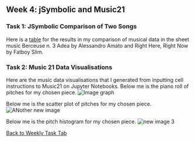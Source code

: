 ## Week 4: jSymbolic and Music21 
### Task 1: JSymbolic Comparison of Two Songs
Here is a [table](week4table.md) for the results in my comparison of musical data in the sheet music Berceuse n. 3 Adea by Alessandro Amato and Right Here, Right Now by Fatboy Slim. 


### Task 2: Music 21 Data Visualisations
Here are the music data visualisations that I generated from inputting cell instructions to Music21 on Jupyter Notebooks.
Below me is the piano roll of pitches for my chosen piece.
![Image graph](https://github.com/user-attachments/assets/d6d9279a-f022-4798-a2a0-6f29175330db)

Below me is the scatter plot of pitches for my chosen piece.
![ANother new image](https://github.com/user-attachments/assets/45d023d0-5ab3-43f8-a3d4-d0ccca63d700)

Below me is the pitch histogram for my chosen piece.
![new image 3](https://github.com/user-attachments/assets/53fe59a6-7aa5-46a7-8f96-291d572e0a1e)

[Back to Weekly Task Tab](README.md)




  




